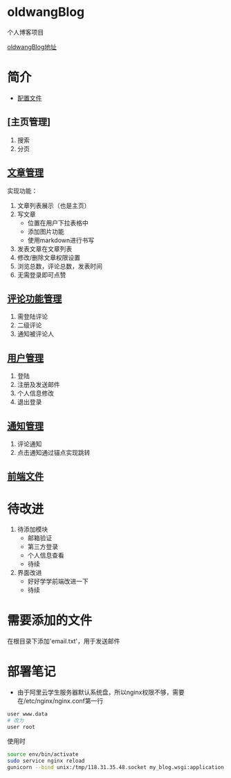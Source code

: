 # oldwangBlog
个人博客项目

[oldwangBlog地址](http://112.124.26.204/)

# 简介

- [配置文件](https://github.com/witcherwjl/oldwangBlog/blob/master/my_blog/settings.py)
## [主页管理]
1. 搜索
2. 分页

## [文章管理](https://github.com/witcherwjl/oldwangBlog/tree/master/article)
实现功能：
1. 文章列表展示（也是主页）
2. 写文章
   - 位置在用户下拉表格中
    - 添加图片功能
    - 使用markdown进行书写
3. 发表文章在文章列表
4. 修改/删除文章权限设置
5. 浏览总数，评论总数，发表时间
6. 无需登录即可点赞

## [评论功能管理](https://github.com/witcherwjl/oldwangBlog/tree/master/comment)
1. 需登陆评论
2. 二级评论
3. 通知被评论人
## [用户管理](https://github.com/witcherwjl/oldwangBlog/tree/master/userprofile)
1. 登陆
2. 注册及发送邮件
3. 个人信息修改
4. 退出登录
## [通知管理](https://github.com/witcherwjl/oldwangBlog/tree/master/notice)
1. 评论通知
2. 点击通知通过锚点实现跳转
## [前端文件](https://github.com/witcherwjl/oldwangBlog/tree/master/templates)

# 待改进
1. 待添加模块
   - 邮箱验证
   - 第三方登录
   - 个人信息查看
   - 待续
2. 界面改进
   - 好好学学前端改进一下
   - 待续
# 需要添加的文件
在根目录下添加'email.txt'，用于发送邮件

# 部署笔记
- 由于阿里云学生服务器默认系统盘，所以nginx权限不够，需要在/etc/nginx/nginx.conf第一行
```bash
user www.data
# 改为 
user root
```
使用时
```bash
source env/bin/activate
sudo service nginx reload
gunicorn --bind unix:/tmp/118.31.35.48.socket my_blog.wsgi:application
```
